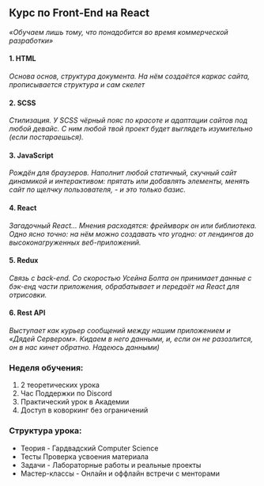 ## Курс по Front-End на React
*«Обучаем лишь тому, что понадобится во время коммерческой разработки»*

#### 1. HTML
*Основа основ, структура документа. На нём создаётся каркас сайта, прописывается структура и сам скелет*
#### 2. SCSS
*Стилизация. У SCSS чёрный пояс по красоте и адаптации сайтов под любой девайс. С ним любой твой проект будет выглядеть изумительно (если постараешься).*
#### 3. JavaScript
*Рождён для браузеров. Наполнит любой статичный, скучный сайт динамикой и интерактивом: прятать или добавлять элементы, менять сайт по щелчку пользователя, - и это только базис.*
#### 4. React
*Загадочный React… Мнения расходятся: фреймворк он или библиотека. Одно ясно точно: на нём можно создавать что угодно: от лендингов до высоконагруженных веб-приложений.*
#### 5. Redux
*Связь с back-end. Со скоростью Усейна Болта он принимает данные с бэк-енд части приложения, обрабатывает и передаёт на React для отрисовки.*
#### 6. Rest API
*Выступает как курьер сообщений между нашим приложением и «Дядей Сервером».  Кидаем в него данными, и, если он не разозлится, он в нас кинет обратно. Надеюсь данными)*


### Неделя обучения:

1. 2 теоретических урока
2. Час Поддержки по Discord
3. Практический урок в Академии
4. Доступ в коворкинг без ограничений


### Структура урока:

- Теория - 
Гардвадский Computer Science 
- Тесты
Проверка усвоения материала
- Задачи - 
Лабораторные работы и реальные проекты
- Мастер-классы - 
Онлайн и оффлайн встречи с менторами



